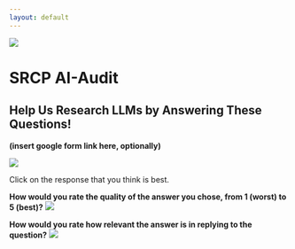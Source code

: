 ```yaml
---
layout: default
---
```


![](https://media.discordapp.net/attachments/722564512410239067/1282778349491458048/image.png?ex=66e097ef&is=66df466f&hm=35cbea6cce95bbc069fecbd42d7444f4f68b1f596b97d4e9e1cfe0c362e416da&=&format=webp&quality=lossless&width=1920&height=822)

# SRCP AI-Audit

## Help Us Research LLMs by Answering These Questions!

**(insert google form link here, optionally)**

![](https://media.discordapp.net/attachments/722564512410239067/1282772703119544320/image.png?ex=66e092ad&is=66df412d&hm=ff45293947d753d85aed03d4c63fe33eb9019ca1e6e27d4df7fc509acbd01a9d&=&format=webp&quality=lossless&width=1920&height=1002)

Click on the response that you think is best.

**How would you rate the quality of the answer you chose, from 1 (worst) to 5 (best)?**
![](https://media.discordapp.net/attachments/722564512410239067/1282777972184580106/image.png?ex=66e09795&is=66df4615&hm=ac621bd2e38c24e1ab545801743794de70a61176e6ebb11f8e14989e0f687aaf&=&format=webp&quality=lossless&width=888&height=229)

**How would you rate how relevant the answer is in replying to the question?**
![](https://media.discordapp.net/attachments/722564512410239067/1282777972184580106/image.png?ex=66e09795&is=66df4615&hm=ac621bd2e38c24e1ab545801743794de70a61176e6ebb11f8e14989e0f687aaf&=&format=webp&quality=lossless&width=888&height=229)
